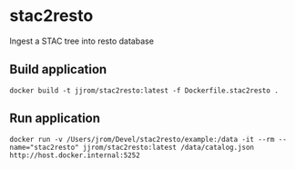 # stac2resto
Ingest a STAC tree into resto database

## Build application

    docker build -t jjrom/stac2resto:latest -f Dockerfile.stac2resto .

## Run application

    docker run -v /Users/jrom/Devel/stac2resto/example:/data -it --rm --name="stac2resto" jjrom/stac2resto:latest /data/catalog.json http://host.docker.internal:5252